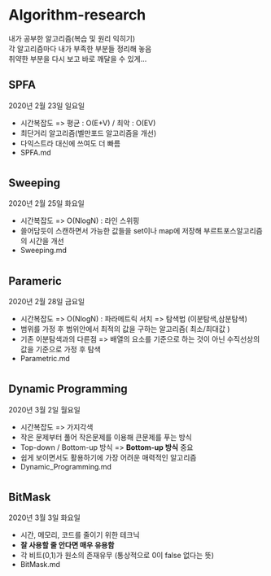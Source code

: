 # Algorithm-research
내가 공부한 알고리즘(복습 및 원리 익히기)  
각 알고리즘마다 내가 부족한 부분들 정리해 놓음  
취약한 부분을 다시 보고 바로 깨달을 수 있게...

## SPFA
2020년 2월 23일 일요일

- 시간복잡도 => 평균 : O(E+V) / 최악 : O(EV)
- 최단거리 알고리즘(벨만포드 알고리즘을 개선)
- 다익스트라 대신에 쓰여도 더 빠름
- SPFA.md

#

## Sweeping
2020년 2월 25일 화요일

- 시간복잡도 => O(NlogN) : 라인 스위핑
- 쓸어담듯이 스캔하면서 가능한 값들을 set이나 map에 저장해 부르트포스알고리즘의 시간을 개선
- Sweeping.md

#

## Parameric
2020년 2월 28일 금요일

- 시간복잡도 => O(NlogN) : 파라메트릭 서치 => 탐색법 (이분탐색,삼분탐색)
- 범위를 가정 후 범위안에서 최적의 값을 구하는 알고리즘( 최소/최대값 )
- 기존 이분탐색과의 다른점 => 배열의 요소를 기준으로 하는 것이 아닌 수직선상의 값을 기준으로 가정 후 탐색
- Parametric.md

#

## Dynamic Programming
2020년 3월 2일 월요일

- 시간복잡도 => 가지각색
- 작은 문제부터 풀어 작은문제를 이용해 큰문제를 푸는 방식
- Top-down / Bottom-up 방식 => **Bottom-up 방식** 중요
- 쉽게 보이면서도 활용하기에 가장 어려운 매력적인 알고리즘
- Dynamic_Programming.md

#

## BitMask
2020년 3월 3일 화요일

- 시간, 메모리, 코드를 줄이기 위한 테크닉
- **잘 사용할 줄 안다면 매우 유용함**
- 각 비트(0,1)가 원소의 존재유무 (통상적으로 0이 false 없다는 뜻)
- BitMask.md